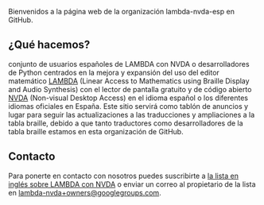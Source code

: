 <!-- 
.. title: sobre Nosotros
.. slug: about
.. date: 2017-05-24 17:34:47 UTC+02:00
.. tags: 
.. category: 
.. link: 
.. description: 
.. type: text
-->

Bienvenidos a la página web de la organización lambda-nvda-esp en GitHub.

## ¿Qué hacemos?

conjunto de usuarios españoles de LAMBDA con NVDA o desarrolladores de Python centrados en la mejora y expansión del uso del editor matemático [LAMBDA](https://lambda-project.org) (Linear Access to Mathematics using Braille Display and Audio Synthesis) con el lector de pantalla gratuito y de código abierto [NVDA](https://nvaccess.org) (Non-visual Desktop Access) en el idioma español o los diferentes idiomas oficiales en España.
Este sitio servirá como tablón de anuncios y lugar para seguir las actualizaciones a las traducciones y ampliaciones a la tabla braille, debido a que tanto traductores como desarrolladores de la tabla braille estamos en esta organización de GitHub.

## Contacto

Para ponerte en contacto con nosotros puedes suscribirte a [la lista en inglés sobre LAMBDA con NVDA](https://groups.google.com/group/lambda-nvda) o enviar un correo al propietario de la lista en [lambda-nvda+owners@googlegroups.com](mailto:lambda-nvda+owners@googlegroups.com).